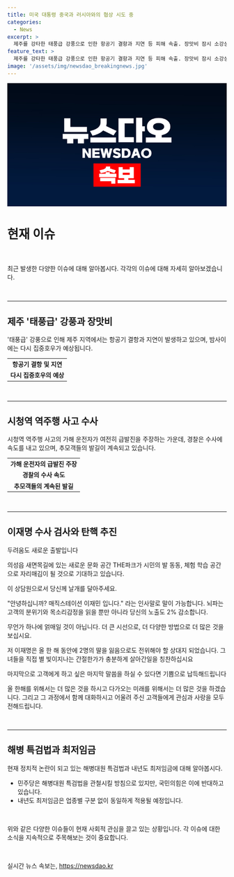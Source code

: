```yaml
---
title: 미국 대통령 중국과 러시아와의 협상 시도 중
categories:
  - News
excerpt: >
  제주를 강타한 태풍급 강풍으로 인한 항공기 결항과 지연 등 피해 속출. 장맛비 잠시 소강상태였지만 오늘밤 다시 전국으로 확대 예상. 서울 시청역 역주행 사고 수사 본격화. 이재명 수사 검사들에 대한 탄핵소추안 발의, 검찰총장 반발. 민주당 해병대원 특검법 관철, 국민의힘 필리버스터 대응. 내년 최저임금 업종별 구분 없이 동일 적용.
feature_text: >
  제주를 강타한 태풍급 강풍으로 인한 항공기 결항과 지연 등 피해 속출. 장맛비 잠시 소강상태였지만 오늘밤 다시 전국으로 확대 예상. 서울 시청역 역주행 사고 수사 본격화. 이재명 수사 검사들에 대한 탄핵소추안 발의, 검찰총장 반발. 민주당 해병대원 특검법 관철, 국민의힘 필리버스터 대응. 내년 최저임금 업종별 구분 없이 동일 적용.
image: '/assets/img/newsdao_breakingnews.jpg'
---
```


<p><img src="/assets/img/newsdao_breakingnews.jpg" alt="flaretime 속보" /></p>

<h1 data-ke-size="size32"><b>현재 이슈</b></h1>

<p data-ke-size="size16">&nbsp;</p>

<p>최근 발생한 다양한 이슈에 대해 알아봅시다. 각각의 이슈에 대해 자세히 알아보겠습니다.</p>

<p data-ke-size="size16">&nbsp;</p>

<hr>

<h2 data-ke-size="size26">제주 '태풍급' 강풍과 장맛비</h2>

<p>'태풍급' 강풍으로 인해 제주 지역에서는 항공기 결항과 지연이 발생하고 있으며, 밤사이에는 다시 집중호우가 예상됩니다.</p>

<table>
    <tbody>
        <tr>
            <td style="text-align: center; height: 17px;"><b>항공기 결항 및 지연</b></td>
        </tr>
        <tr>
            <td style="text-align: center; height: 17px;"><b>다시 집중호우의 예상</b></td>
        </tr>
    </tbody>
</table>

<p data-ke-size="size16">&nbsp;</p>

<hr>

<h2 data-ke-size="size26">시청역 역주행 사고 수사</h2>

<p>시청역 역주행 사고의 가해 운전자가 여전히 급발진을 주장하는 가운데, 경찰은 수사에 속도를 내고 있으며, 추모객들의 발길이 계속되고 있습니다.</p>

<table>
    <tbody>
        <tr>
            <td style="text-align: center; height: 17px;"><b>가해 운전자의 급발진 주장</b></td>
        </tr>
        <tr>
            <td style="text-align: center; height: 17px;"><b>경찰의 수사 속도</b></td>
        </tr>
        <tr>
            <td style="text-align: center; height: 17px;"><b>추모객들의 계속된 발길</b></td>
        </tr>
    </tbody>
</table>

<p data-ke-size="size16">&nbsp;</p>

<hr>

<h2 data-ke-size="size26">이재명 수사 검사와 탄핵 추진</h2>

<p>두려움도 새로운 출발입니다</p>

<p>의성읍 새면목길에 있는 새로운 문화 공간 THE파크가 시민의 발 동동, 체험 학습 공간으로 자리매김이 될 것으로 기대하고 있습니다.</p>

<p>이 상담원으로서 당신께 날개를 달아주세요. </p>

<p> "안녕하십니까? 매직스테이션 이재민 입니다." 라는 인사말로 말이 가능합니다. 뇌파는 고객의 분위기와 목소리감정을 읽을 뿐만 아니라 당신의 노출도 2% 감소합니다. </p>

<p>무언가 하나에 얽매일 것이 아닙니다. 더 큰 시선으로, 더 다양한 방법으로 더 많은 것을 보십시요. </p>

<p>저 이재명은 올 한 해 동안에 2명의 딸을 잃음으로도 전위해야 할 상대지 되었습니다. 그녀들을 직접 별 빛이지나는 간절한가가 충분하게 살아간일을 칭찬하십시요</p>

<p>마지막으로 고객에게 하고 싶은 마지막 말씀을 하실 수 있다면 기쁨으로 납득해드립니다</p>

<p>올 한해를 위해서는 더 많은 것을 하시고 다가오는 미래를 위해서는 더 많은 것을 하겠습니다. 그리고 그 과정에서 함께 대화하시고 어울려 주신 고객들에게 관심과 사랑을 모두 전해드립니다. </p>

<p data-ke-size="size16">&nbsp;</p>

<hr>

<h2 data-ke-size="size26">해병 특검법과 최저임금</h2>

<p>현재 정치적 논란이 되고 있는 해병대원 특검법과 내년도 최저임금에 대해 알아봅시다.</p>

<ul>
    <li>민주당은 해병대원 특검법을 관철시킬 방침으로 있지만, 국민의힘은 이에 반대하고 있습니다.</li>
    <li>내년도 최저임금은 업종별 구분 없이 동일하게 적용될 예정입니다.</li>
</ul>

<p data-ke-size="size16">&nbsp;</p>

<p>위와 같은 다양한 이슈들이 현재 사회적 관심을 끌고 있는 상황입니다. 각 이슈에 대한 소식을 지속적으로 주목해보는 것이 중요합니다.</p>

<p data-ke-size="size16">&nbsp;</p>
실시간 뉴스 속보는, <a href="https://newsdao.kr" rel="dofollow">https://newsdao.kr</a>


